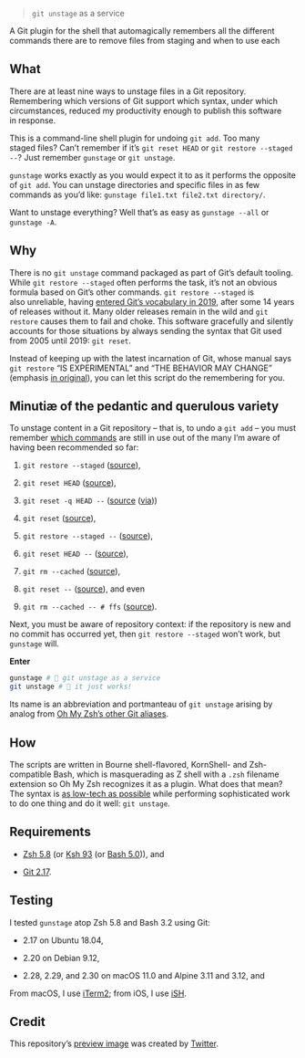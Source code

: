 >  `git unstage` as a service


A Git plugin for the shell that automagically remembers all the different commands there are to remove files from staging and when to use each

## What

There are at least nine ways to unstage files in a Git repository. Remembering which versions of Git support which syntax, under which circumstances, reduced my productivity enough to publish this software in response.

This is a command-line shell plugin for undoing `git add`. Too many staged files? Can’t remember if it’s `git reset HEAD` or `git restore --staged --`? Just remember `gunstage` or `git unstage`.

`gunstage` works exactly as you would expect it to as it performs the opposite of `git add`. You can unstage directories and specific files in as few commands as you’d like: `gunstage file1.txt file2.txt directory/`.

Want to unstage everything? Well that’s as easy as `gunstage --all` or `gunstage -A`.

## Why

There is no `git unstage` command packaged as part of Git’s default tooling. While `git restore --staged` often performs the task, it’s not an obvious formula based on Git’s other commands. `git restore --staged` is also unreliable, having [entered Git’s vocabulary in 2019](https://web.archive.org/web/20201214132901id_/github.blog/2019-08-16-highlights-from-git-2-23/#experimental-alternatives-for-git-checkout), after some 14 years of releases without it. Many older releases remain in the wild and `git restore` causes them to fail and choke. This software gracefully and silently accounts for those situations by always sending the syntax that Git used from 2005 until 2019: `git reset`.

Instead of keeping up with the latest incarnation of Git, whose manual says `git restore` “IS EXPERIMENTAL” and “THE BEHAVIOR MAY CHANGE” (emphasis [in original](https://git-scm.com/docs/git-restore/2.30.0#_description)), you can let this script do the remembering for you.

## Minutiæ of the pedantic and querulous variety 

To unstage content in a Git repository – that is, to undo a `git add` – you must remember [which commands](https://stackoverflow.com/q/58003030) are still in use out of the many I’m aware of having been recommended so far:

1.  `git restore --staged` ([source](https://stackoverflow.com/a/16044987)),

2.  `git reset HEAD` ([source](https://stackoverflow.com/a/6790291)),

3.  `git reset -q HEAD --` ([source](https://github.com/gggritso/gggritso.com/blob/a07b620/_posts/2015-08-23-human-git-aliases.md#L45) ([via](https://news.ycombinator.com/item?id=17987033#17987696)))

4.  `git reset` ([source](https://stackoverflow.com/a/6790285)),

5.  `git restore --staged --` ([source](https://github.com/iain/dotfiles/commit/4c8f8cf7b849d723cbd0e029457dd24c42ea6263)),

6.  `git reset HEAD --` ([source](https://stackoverflow.com/a/5798967)),

7.  `git rm --cached` ([source](https://stackoverflow.com/a/5798967)),

8.  `git reset --` ([source](https://stackoverflow.com/a/6919257)), and even

9.  `git rm --cached -- # ffs` ([source](https://stackoverflow.com/a/30231316)).

Next, you must be aware of repository context: if the repository is new and no commit has occurred yet, then `git restore --staged` won’t work, but `gunstage` will.

<div class="formalpara-title" markdown="1">

**Enter**

</div>

``` zsh
gunstage # 🔫 git unstage as a service
git unstage # 🔫 it just works!
```

Its name is an abbreviation and portmanteau of `git unstage` arising by analog from [Oh My Zsh’s other Git aliases](https://github.com/ohmyzsh/ohmyzsh/blob/c99f3c50fa46a93be28be88632889404fff3b958/plugins/git/README.md#aliases).

## How 

The scripts are written in Bourne shell-flavored, KornShell- and Zsh-compatible Bash, which is masquerading as Z shell with a `.zsh` filename extension so Oh My Zsh recognizes it as a plugin. What does that mean? The syntax is [as low-tech as possible](https://github.com/mcornella/dotfiles/blob/51feef648a2d68a82348ed4753ac3d6b65972510/zshenv#L10-L11) while performing sophisticated work to do one thing and do it well: `git unstage`.

## Requirements 

-   [Zsh 5.8](https://github.com/zsh-users/zsh/tree/zsh-5.8) (or [Ksh 93](https://github.com/att/ast/tree/ksh93u) (or [Bash 5.0](https://git.sv.gnu.org/cgit/bash.git/commit/?h=bash-5.0))), and

-   [Git 2.17](https://github.com/git/git/tree/v2.17.0).

## Testing 

I tested `gunstage` atop Zsh 5.8 and Bash 3.2 using Git:

-   2.17 on Ubuntu 18.04,

-   2.20 on Debian 9.12,

-   2.28, 2.29, and 2.30 on macOS 11.0 and Alpine 3.11 and 3.12, and

From macOS, I use [iTerm2](https://github.com/gnachman/iTerm2); from iOS, I use [iSH](https://github.com/ish-app/ish).

## Credit 

This repository’s [preview image](https://web.archive.org/web/20220120220252/socialsharepreview.com/?url=https%3A%2F%2Fgithub.com%2FLucasLarson%2Fgunstage) was created by [Twitter](https://github.com/twitter/twemoji/blob/7c1d3e9/2/svg/1f52b.svg).
